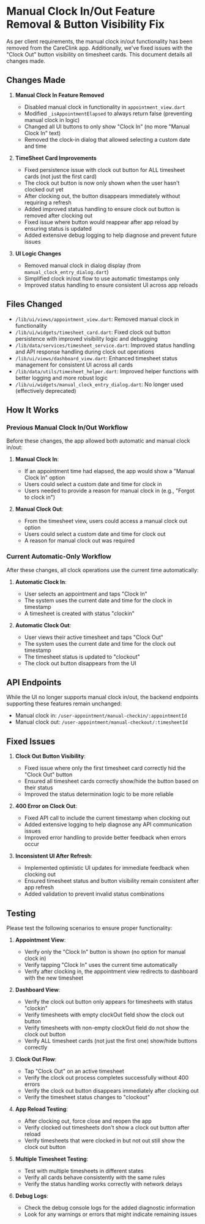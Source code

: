 # Manual Clock In/Out Feature Removal & Button Visibility Fix

As per client requirements, the manual clock in/out functionality has been removed from the CareClink app. Additionally, we've fixed issues with the "Clock Out" button visibility on timesheet cards. This document details all changes made.

## Changes Made

1. **Manual Clock In Feature Removed**
   - Disabled manual clock in functionality in `appointment_view.dart`
   - Modified `_isAppointmentElapsed` to always return false (preventing manual clock in logic)
   - Changed all UI buttons to only show "Clock In" (no more "Manual Clock In" text)
   - Removed the clock-in dialog that allowed selecting a custom date and time

2. **TimeSheet Card Improvements**
   - Fixed persistence issue with clock out button for ALL timesheet cards (not just the first card)
   - The clock out button is now only shown when the user hasn't clocked out yet
   - After clocking out, the button disappears immediately without requiring a refresh
   - Added improved status handling to ensure clock out button is removed after clocking out
   - Fixed issue where button would reappear after app reload by ensuring status is updated
   - Added extensive debug logging to help diagnose and prevent future issues

3. **UI Logic Changes**
   - Removed manual clock in dialog display (from `manual_clock_entry_dialog.dart`)
   - Simplified clock in/out flow to use automatic timestamps only
   - Improved status handling to ensure consistent UI across app reloads

## Files Changed

- `/lib/ui/views/appointment_view.dart`: Removed manual clock in functionality
- `/lib/ui/widgets/timesheet_card.dart`: Fixed clock out button persistence with improved visibility logic and debugging
- `/lib/data/services/timesheet_service.dart`: Improved status handling and API response handling during clock out operations
- `/lib/ui/views/dashboard_view.dart`: Enhanced timesheet status management for consistent UI across all cards
- `/lib/data/utils/timesheet_helper.dart`: Improved helper functions with better logging and more robust logic
- `/lib/ui/widgets/manual_clock_entry_dialog.dart`: No longer used (effectively deprecated)

## How It Works

### Previous Manual Clock In/Out Workflow

Before these changes, the app allowed both automatic and manual clock in/out:

1. **Manual Clock In**:
   - If an appointment time had elapsed, the app would show a "Manual Clock In" option
   - Users could select a custom date and time for clock in
   - Users needed to provide a reason for manual clock in (e.g., "Forgot to clock in")

2. **Manual Clock Out**:
   - From the timesheet view, users could access a manual clock out option 
   - Users could select a custom date and time for clock out
   - A reason for manual clock out was required

### Current Automatic-Only Workflow

After these changes, all clock operations use the current time automatically:

1. **Automatic Clock In**:
   - User selects an appointment and taps "Clock In"
   - The system uses the current date and time for the clock in timestamp
   - A timesheet is created with status "clockin"

2. **Automatic Clock Out**:
   - User views their active timesheet and taps "Clock Out" 
   - The system uses the current date and time for the clock out timestamp
   - The timesheet status is updated to "clockout"
   - The clock out button disappears from the UI

## API Endpoints

While the UI no longer supports manual clock in/out, the backend endpoints supporting these features remain unchanged:

- Manual clock in: `/user-appointment/manual-checkin/:appointmentId`
- Manual clock out: `/user-appointment/manual-checkout/:timesheetId`

## Fixed Issues

1. **Clock Out Button Visibility**:
   - Fixed issue where only the first timesheet card correctly hid the "Clock Out" button
   - Ensured all timesheet cards correctly show/hide the button based on their status
   - Improved the status determination logic to be more reliable

2. **400 Error on Clock Out**:
   - Fixed API call to include the current timestamp when clocking out
   - Added extensive logging to help diagnose any API communication issues
   - Improved error handling to provide better feedback when errors occur

3. **Inconsistent UI After Refresh**:
   - Implemented optimistic UI updates for immediate feedback when clocking out
   - Ensured timesheet status and button visibility remain consistent after app refresh
   - Added validation to prevent invalid status combinations

## Testing

Please test the following scenarios to ensure proper functionality:

1. **Appointment View**:
   - Verify only the "Clock In" button is shown (no option for manual clock in)
   - Verify tapping "Clock In" uses the current time automatically
   - Verify after clocking in, the appointment view redirects to dashboard with the new timesheet

2. **Dashboard View**:
   - Verify the clock out button only appears for timesheets with status "clockin"
   - Verify timesheets with empty clockOut field show the clock out button
   - Verify timesheets with non-empty clockOut field do not show the clock out button
   - Verify ALL timesheet cards (not just the first one) show/hide buttons correctly

3. **Clock Out Flow**:
   - Tap "Clock Out" on an active timesheet
   - Verify the clock out process completes successfully without 400 errors
   - Verify the clock out button disappears immediately after clocking out
   - Verify the timesheet status changes to "clockout"

4. **App Reload Testing**:
   - After clocking out, force close and reopen the app
   - Verify clocked out timesheets don't show a clock out button after reload
   - Verify timesheets that were clocked in but not out still show the clock out button

5. **Multiple Timesheet Testing**:
   - Test with multiple timesheets in different states
   - Verify all cards behave consistently with the same rules
   - Verify the status handling works correctly with network delays

6. **Debug Logs**:
   - Check the debug console logs for the added diagnostic information
   - Look for any warnings or errors that might indicate remaining issues
